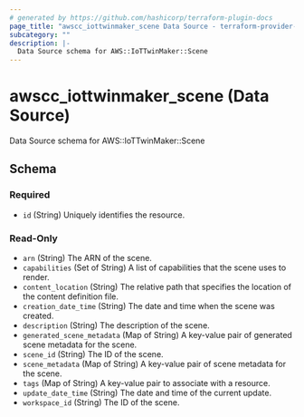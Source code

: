 ```yaml
---
# generated by https://github.com/hashicorp/terraform-plugin-docs
page_title: "awscc_iottwinmaker_scene Data Source - terraform-provider-awscc"
subcategory: ""
description: |-
  Data Source schema for AWS::IoTTwinMaker::Scene
---
```


# awscc_iottwinmaker_scene (Data Source)

Data Source schema for AWS::IoTTwinMaker::Scene



<!-- schema generated by tfplugindocs -->
## Schema

### Required

- `id` (String) Uniquely identifies the resource.

### Read-Only

- `arn` (String) The ARN of the scene.
- `capabilities` (Set of String) A list of capabilities that the scene uses to render.
- `content_location` (String) The relative path that specifies the location of the content definition file.
- `creation_date_time` (String) The date and time when the scene was created.
- `description` (String) The description of the scene.
- `generated_scene_metadata` (Map of String) A key-value pair of generated scene metadata for the scene.
- `scene_id` (String) The ID of the scene.
- `scene_metadata` (Map of String) A key-value pair of scene metadata for the scene.
- `tags` (Map of String) A key-value pair to associate with a resource.
- `update_date_time` (String) The date and time of the current update.
- `workspace_id` (String) The ID of the scene.


